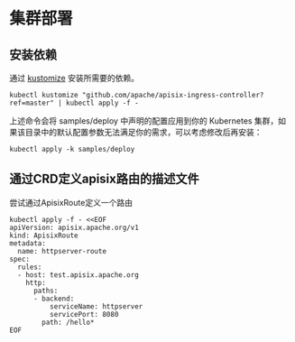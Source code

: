 # 集群部署

## 安装依赖

通过 [kustomize](https://kustomize.io/) 安装所需要的依赖。

```shell
kubectl kustomize "github.com/apache/apisix-ingress-controller?ref=master" | kubectl apply -f -
```

上述命令会将 samples/deploy 中声明的配置应用到你的 Kubernetes 集群，如果该目录中的默认配置参数无法满足你的需求，可以考虑修改后再安装：

```shell
kubectl apply -k samples/deploy
```

## 通过CRD定义apisix路由的描述文件

尝试通过ApisixRoute定义一个路由
```
kubectl apply -f - <<EOF
apiVersion: apisix.apache.org/v1
kind: ApisixRoute
metadata:
  name: httpserver-route
spec:
  rules:
  - host: test.apisix.apache.org
    http:
      paths:
      - backend:
          serviceName: httpserver
          servicePort: 8080
        path: /hello*
EOF
```

